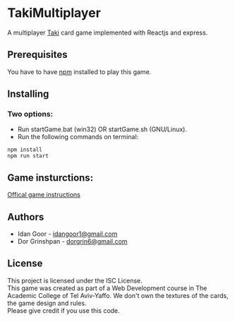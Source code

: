 # TakiMultiplayer
A multiplayer [Taki](https://en.wikipedia.org/wiki/Taki_(card_game)) card game implemented with Reactjs and express.  


## Prerequisites
You have to have [npm](https://www.npmjs.com/get-npm) installed to play this game.

## Installing
### Two options:
* Run startGame.bat (win32) OR  startGame.sh (GNU/Linux).
* Run the following commands on terminal: 
``` 
npm install
npm run start
````

## Game insturctions: 
[Offical game instructions](https://sfilev2.f-static.com/image/users/395469/ftp/my_files/Instructions_eng/SuperTaki_Web_Eng_2018.pdf?id=30888538)

## Authors
* Idan Goor - idangoor1@gmail.com
* Dor Grinshpan - dorgrin6@gmail.com

## License
This project is licensed under the ISC License.  
This game was created as part of a Web Development course in The Academic College of Tel Aviv-Yaffo.
We don't own the textures of the cards, the game design and rules.  
Please give credit if you use this code.
